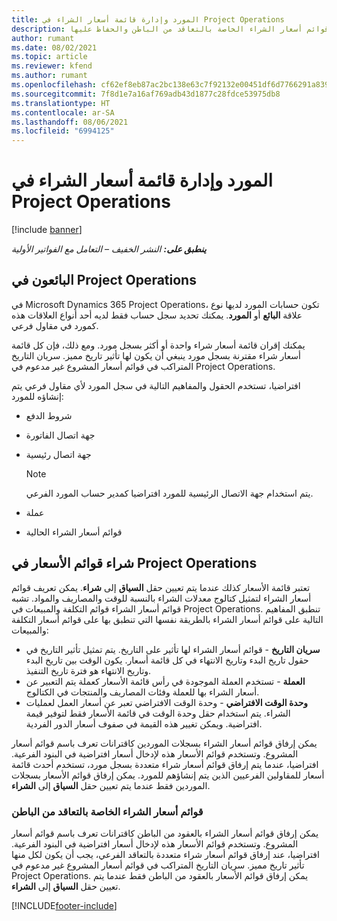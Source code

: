 ```yaml
---
title: المورد وإدارة قائمة أسعار الشراء في Project Operations
description: يوفر موضوع هذا التقرير معلومات من أجل مساعدتك في إنشاء بيانات الموردين وقوائم أسعار الشراء الخاصة بالتعاقد من الباطن والحفاظ عليها.
author: rumant
ms.date: 08/02/2021
ms.topic: article
ms.reviewer: kfend
ms.author: rumant
ms.openlocfilehash: cf62ef8eb87ac2bc138e63c7f92132e00451df6d7766291a8399a94a070799ab
ms.sourcegitcommit: 7f8d1e7a16af769adb43d1877c28fdce53975db8
ms.translationtype: HT
ms.contentlocale: ar-SA
ms.lasthandoff: 08/06/2021
ms.locfileid: "6994125"
---
```

# <a name="vendor-and-purchase-price-list-management-in-project-operations"></a>المورد وإدارة قائمة أسعار الشراء في Project Operations

[!include [banner](../../includes/dataverse-preview.md)]

_**ينطبق على:** النشر الخفيف – التعامل مع الفواتير الأولية_

## <a name="vendors-in-project-operations"></a>البائعون في Project Operations

في Microsoft Dynamics 365 Project Operations، تكون حسابات المورد لديها نوع علاقة **البائع** أو **المورد**. يمكنك تحديد سجل حساب فقط لديه أحد أنواع العلاقات هذه كمورد في مقاول فرعي.

يمكنك إقران قائمة أسعار شراء واحدة أو أكثر بسجل مورد. ومع ذلك، فإن كل قائمة أسعار شراء مقترنة بسجل مورد ينبغي أن يكون لها تأثير تاريخ مميز. سريان التاريخ المتراكب في قوائم أسعار المشروع غير مدعوم في Project Operations.

افتراضيا، تستخدم الحقول والمفاهيم التالية في سجل المورد لأي مقاول فرعي يتم إنشاؤه للمورد:

- شروط الدفع
- جهة اتصال الفاتورة
- جهة اتصال رئيسية

    > [!NOTE]
    > يتم استخدام جهة الاتصال الرئيسية للمورد افتراضيا كمدير حساب المورد الفرعي.

- عملة
- قوائم أسعار الشراء الحالية

## <a name="purchase-price-lists-in-project-operations"></a>شراء قوائم الأسعار في Project Operations

تعتبر قائمة الأسعار كذلك عندما يتم تعيين حقل **السياق** إلى **شراء**. يمكن تعريف قوائم أسعار الشراء لتمثيل كتالوج معدلات الشراء بالنسبة للوقت والمصاريف والمواد. تشبه قوائم أسعار الشراء قوائم التكلفة والمبيعات في Project Operations. تنطبق المفاهيم التالية على قوائم أسعار الشراء بالطريقة نفسها التي تنطبق بها على قوائم أسعار التكلفة والمبيعات:

- **سريان التاريخ** - قوائم أسعار الشراء لها تأثير على التاريخ. يتم تمثيل تأثير التاريخ في حقول تاريخ البدء وتاريخ الانتهاء في كل قائمة أسعار. يكون الوقت بين تاريخ البدء وتاريخ الانتهاء هو فترة تاريخ التنفيذ.
- **العملة** - تستخدم العملة الموجودة في رأس قائمة الأسعار كعملة يتم التعبير عن أسعار الشراء بها للعملة وفئات المصاريف والمنتجات في الكتالوج.
- **وحدة الوقت الافتراضي** - وحدة الوقت الافتراضي تعبر عن أسعار العمل لعمليات الشراء. يتم استخدام حقل وحدة الوقت في قائمة الأسعار فقط لتوفير قيمة افتراضية. ويمكن تغيير هذه القيمة في صفوف أسعار الدور الفردية.

يمكن إرفاق قوائم أسعار الشراء بسجلات الموردين كاقترانات تعرف باسم قوائم أسعار المشروع. وتستخدم قوائم الأسعار هذه لإدخال أسعار افتراضية في البنود الفرعية. افتراضيا، عندما يتم إرفاق قوائم أسعار شراء متعددة بسجل مورد، تستخدم أحدث قائمة أسعار للمقاولين الفرعيين الذين يتم إنشاؤهم للمورد. يمكن إرفاق قوائم الأسعار بسجلات الموردين فقط عندما يتم تعيين حقل **السياق** إلى **الشراء**.

### <a name="subcontract-specific-purchase-price-lists"></a>قوائم أسعار الشراء الخاصة بالتعاقد من الباطن

يمكن إرفاق قوائم أسعار الشراء بالعقود من الباطن كاقترانات تعرف باسم قوائم أسعار المشروع. وتستخدم قوائم الأسعار هذه لإدخال أسعار افتراضية في البنود الفرعية. افتراضيا، عند إرفاق قوائم أسعار شراء متعددة بالتعاقد الفرعي، يجب أن يكون لكل منها تأثير تاريخ مميز. سريان التاريخ المتراكب في قوائم أسعار المشروع غير مدعوم في Project Operations. يمكن إرفاق قوائم الأسعار بالعقود من الباطن فقط عندما يتم تعيين حقل **السياق** إلى **الشراء**.

[!INCLUDE[footer-include](../../includes/footer-banner.md)]
